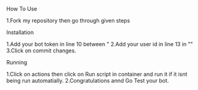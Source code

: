 How To Use

1.Fork my repository then go through given steps

Installation

1.Add your bot token in line 10 between "
2.Add your user id in line 13 in ""
3.Click on commit changes.

Running

1.Click on actions then click on Run script in container and run it if it isnt being run automatially.
2.Congratulations annd Go Test your bot.
